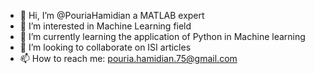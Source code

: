 - 👋 Hi, I’m @PouriaHamidian a MATLAB expert
- 👀 I’m interested in Machine Learning field
- 🌱 I’m currently learning the application of Python in Machine learning
- 💞️ I’m looking to collaborate on ISI articles
- 📫 How to reach me: pouria.hamidian.75@gmail.com

<!---
PouriaHamidian/PouriaHamidian is a ✨ special ✨ repository because its `README.md` (this file) appears on your GitHub profile.
You can click the Preview link to take a look at your changes.
--->
